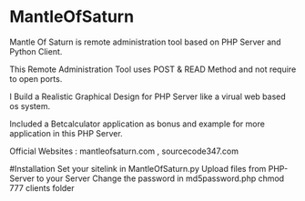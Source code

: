 # MantleOfSaturn
Mantle Of Saturn is remote administration tool based on PHP Server and Python Client.

This Remote Administration Tool uses POST & READ Method and not require to open ports.

I Build a Realistic Graphical Design for PHP Server like a virual web based os system.

Included a Betcalculator application as bonus and example for more application in this PHP Server.

Official Websites : mantleofsaturn.com  , sourcecode347.com

#Installation
Set your sitelink in MantleOfSaturn.py
Upload files from PHP-Server to your Server
Change the password in md5password.php
chmod 777 clients folder

